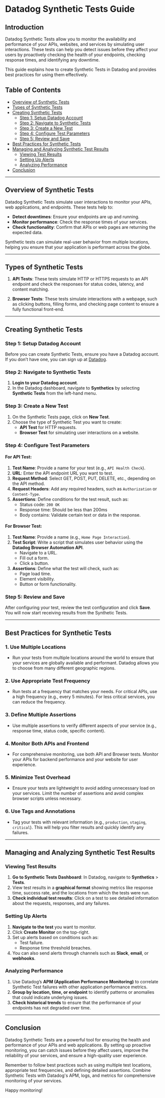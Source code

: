
# Datadog Synthetic Tests Guide

## Introduction

Datadog Synthetic Tests allow you to monitor the availability and performance of your APIs, websites, and services by simulating user interactions. These tests can help you detect issues before they affect your users by proactively checking the health of your endpoints, checking response times, and identifying any downtime.

This guide explains how to create Synthetic Tests in Datadog and provides best practices for using them effectively.

## Table of Contents

- [Overview of Synthetic Tests](#overview-of-synthetic-tests)
- [Types of Synthetic Tests](#types-of-synthetic-tests)
- [Creating Synthetic Tests](#creating-synthetic-tests)
  - [Step 1: Setup Datadog Account](#step-1-setup-datadog-account)
  - [Step 2: Navigate to Synthetic Tests](#step-2-navigate-to-synthetic-tests)
  - [Step 3: Create a New Test](#step-3-create-a-new-test)
  - [Step 4: Configure Test Parameters](#step-4-configure-test-parameters)
  - [Step 5: Review and Save](#step-5-review-and-save)
- [Best Practices for Synthetic Tests](#best-practices-for-synthetic-tests)
- [Managing and Analyzing Synthetic Test Results](#managing-and-analyzing-synthetic-test-results)
  - [Viewing Test Results](#viewing-test-results)
  - [Setting Up Alerts](#setting-up-alerts)
  - [Analyzing Performance](#analyzing-performance)
- [Conclusion](#conclusion)

---

## Overview of Synthetic Tests

Datadog Synthetic Tests simulate user interactions to monitor your APIs, web applications, and endpoints. These tests help to:

- **Detect downtimes**: Ensure your endpoints are up and running.
- **Monitor performance**: Check the response times of your services.
- **Check functionality**: Confirm that APIs or web pages are returning the expected data.
  
Synthetic tests can simulate real-user behavior from multiple locations, helping you ensure that your application is performant across the globe.

---

## Types of Synthetic Tests

1. **API Tests**: These tests simulate HTTP or HTTPS requests to an API endpoint and check the responses for status codes, latency, and content matching.
   
2. **Browser Tests**: These tests simulate interactions with a webpage, such as clicking buttons, filling forms, and checking page content to ensure a fully functional front-end.

---

## Creating Synthetic Tests

### Step 1: Setup Datadog Account

Before you can create Synthetic Tests, ensure you have a Datadog account. If you don’t have one, you can sign up at [Datadog](https://www.datadoghq.com/).

### Step 2: Navigate to Synthetic Tests

1. **Login to your Datadog account**.
2. In the Datadog dashboard, navigate to **Synthetics** by selecting **Synthetic Tests** from the left-hand menu.

### Step 3: Create a New Test

1. On the Synthetic Tests page, click on **New Test**.
2. Choose the type of Synthetic Test you want to create:
   - **API Test** for HTTP requests.
   - **Browser Test** for simulating user interactions on a website.

### Step 4: Configure Test Parameters

#### For **API Test**:
1. **Test Name**: Provide a name for your test (e.g., `API Health Check`).
2. **URL**: Enter the API endpoint URL you want to test.
3. **Request Method**: Select GET, POST, PUT, DELETE, etc., depending on the API method.
4. **Request Headers**: Add any required headers, such as `Authorization` or `Content-Type`.
5. **Assertions**: Define conditions for the test result, such as:
   - Status code: `200 OK`
   - Response time: Should be less than 200ms
   - Body contains: Validate certain text or data in the response.

#### For **Browser Test**:
1. **Test Name**: Provide a name (e.g., `Home Page Interaction`).
2. **Test Script**: Write a script that simulates user behavior using the **Datadog Browser Automation API**.
   - Navigate to a URL.
   - Fill out a form.
   - Click a button.
3. **Assertions**: Define what the test will check, such as:
   - Page load time.
   - Element visibility.
   - Button or form functionality.

### Step 5: Review and Save

After configuring your test, review the test configuration and click **Save**. You will now start receiving results from the Synthetic Tests.

---

## Best Practices for Synthetic Tests

### 1. **Use Multiple Locations**
   - Run your tests from multiple locations around the world to ensure that your services are globally available and performant. Datadog allows you to choose from many different geographic regions.

### 2. **Use Appropriate Test Frequency**
   - Run tests at a frequency that matches your needs. For critical APIs, use a high frequency (e.g., every 5 minutes). For less critical services, you can reduce the frequency.

### 3. **Define Multiple Assertions**
   - Use multiple assertions to verify different aspects of your service (e.g., response time, status code, specific content).
   
### 4. **Monitor Both APIs and Frontend**
   - For comprehensive monitoring, use both API and Browser tests. Monitor your APIs for backend performance and your website for user experience.

### 5. **Minimize Test Overhead**
   - Ensure your tests are lightweight to avoid adding unnecessary load on your services. Limit the number of assertions and avoid complex browser scripts unless necessary.

### 6. **Use Tags and Annotations**
   - Tag your tests with relevant information (e.g., `production`, `staging`, `critical`). This will help you filter results and quickly identify any failures.

---

## Managing and Analyzing Synthetic Test Results

### Viewing Test Results

1. **Go to Synthetic Tests Dashboard**: In Datadog, navigate to **Synthetics** > **Tests**.
2. View test results in a **graphical format** showing metrics like response time, success rate, and the locations from which the tests were run.
3. **Check individual test results**: Click on a test to see detailed information about the requests, responses, and any failures.

### Setting Up Alerts

1. **Navigate to the test** you want to monitor.
2. Click **Create Monitor** on the top-right.
3. Set up alerts based on conditions such as:
   - Test failure.
   - Response time threshold breaches.
4. You can also send alerts through channels such as **Slack**, **email**, or **webhooks**.

### Analyzing Performance

1. Use Datadog’s **APM (Application Performance Monitoring)** to correlate Synthetic Test failures with other application performance metrics.
2. **Group by location, time, or endpoint** to identify patterns or anomalies that could indicate underlying issues.
3. **Check historical trends** to ensure that the performance of your endpoints has not degraded over time.

---

## Conclusion

Datadog Synthetic Tests are a powerful tool for ensuring the health and performance of your APIs and web applications. By setting up proactive monitoring, you can catch issues before they affect users, improve the reliability of your services, and ensure a high-quality user experience.

Remember to follow best practices such as using multiple test locations, appropriate test frequencies, and defining detailed assertions. Combine Synthetic Tests with Datadog's APM, logs, and metrics for comprehensive monitoring of your services.

Happy monitoring!
